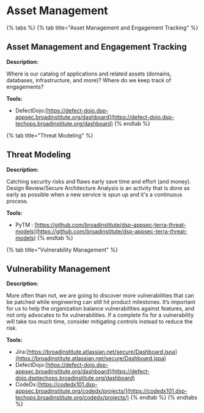 # Asset Management

{% tabs %}
{% tab title="Asset Management and Engagement Tracking" %}
## Asset Management and Engagement Tracking

**Description:**

Where is our catalog of applications and related assets \(domains, databases, infrastructure, and more\)? Where do we keep track of engagements?

**Tools:**

* DefectDojo:[https://defect-dojo.dsp-appsec.broadinstitute.org/dashboard](https://defect-dojo.dsp-techops.broadinstitute.org/dashboard)
{% endtab %}

{% tab title="Threat Modeling" %}
## Threat Modeling

**Description:**

Catching security risks and flaws early save time and effort \(and money\). Design Review/Secure Architecture Analysis is an activity that is done as early as possible when a new service is spun up and it's a continuous process.

**Tools:**

* PyTM : [https://github.com/broadinstitute/dsp-appsec-terra-threat-models](https://github.com/broadinstitute/dsp-appsec-terra-threat-models)
{% endtab %}

{% tab title="Vulnerability Management" %}
## Vulnerability Management

**Description:**

More often than not, we are going to discover more vulnerabilities that can be patched while engineering can still hit product milestones. It’s important for us to help the organization balance vulnerabilities against features, and not only advocates to fix vulnerabilities. If a complete fix for a vulnerability will take too much time, consider mitigating controls instead to reduce the risk.

**Tools:**

* Jira:[https://broadinstitute.atlassian.net/secure/Dashboard.jspa](https://broadinstitute.atlassian.net/secure/Dashboard.jspa)
* DefectDojo:[https://defect-dojo.dsp-appsec.broadinstitute.org/dashboard](https://defect-dojo.dsptechops.broadinstitute.org/dashboard)
* CodeDx:[https://codedx101.dsp-appsec.broadinstitute.org/codedx/projects/](https://codedx101.dsp-techops.broadinstitute.org/codedx/projects/)
{% endtab %}
{% endtabs %}



